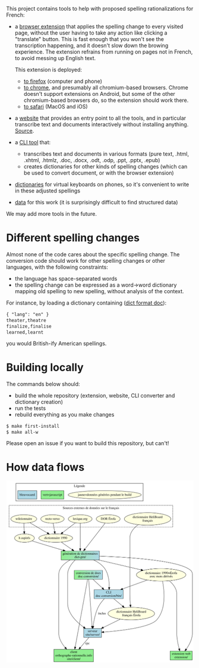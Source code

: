 This project contains tools to help with proposed spelling rationalizations for French:

- a [browser extension](extension/README.md) that applies the spelling change to every
  visited page, without the user having to take any action like clicking a "translate"
  button. This is fast enough that you won't see the transcription happening, and it
  doesn't slow down the browing experience. The extension refrains from running on pages
  not in French, to avoid messing up English text.
  
  This extension is deployed:
    - [to firefox](https://addons.mozilla.org/fr/firefox/addon/orthographe-rationnelle/) (computer and phone)
    - [to chrome](https://chromewebstore.google.com/detail/orthographe-rationnelle/jdicbfmgcajnpealjodkghahiakdafcl), and presumably all chromium-based browsers. Chrome doesn't support extensions on Android, but some of the other chromium-based browsers do, so the extension should work there.
    - [to safari](https://apps.apple.com/us/app/orthographe-rationnelle/id6482850164) (MacOS and iOS)
    
- a [website](https://orthographe-rationnelle.info/) that provides an entry point to all
  the tools, and in particular transcribe text and documents interactively without
  installing anything. [Source](site/).

- a [CLI tool](doc-conversion/) that:

    - transcribes text and documents in various formats (pure text, .html, .xhtml, .htmlz, .doc, .docx, .odt, .odp, .ppt, .pptx, .epub)
    - creates dictionaries for other kinds of spelling changes (which can be used to convert document, or with the browser extension)

- [dictionaries](keyboard/) for virtual keyboards on phones, so it's convenient to write in these adjusted spellings

- [data](data/) for this work (it is surprisingly difficult to find structured data)

We may add more tools in the future.

# Different spelling changes

Almost none of the code cares about the specific spelling change. The conversion code
should work for other spelling changes or other languages, with the following constraints:

- the language has space-separated words
- the spelling change can be expressed as a word->word dictionary mapping old spelling to
  new spelling, without analysis of the context.

For instance, by loading a dictionary containing ([dict format
doc](extension/src/dict-format.md)):

```
{ "lang": "en" }
theater,theatre
finalize,finalise
learned,learnt
```

you would British-ify American spellings.

# Building locally

The commands below should:

- build the whole repository (extension, website, CLI converter and dictionary creation)
- run the tests
- rebuild everything as you make changes

```console
$ make first-install
$ make all-w
```

Please open an issue if you want to build this repository, but can't!

# How data flows

![](flow.svg)
